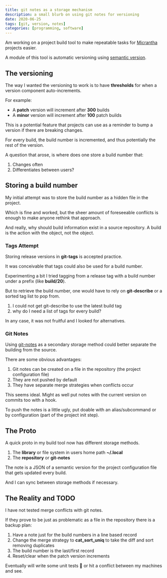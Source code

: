 ```yaml
---
title: git notes as a storage mechanism
description: a small blurb on using git notes for versioning
date: 2020-06-25
tags: [git, version, notes]
categories: [programming, software]
---
```



Am working on a project build tool to make repeatable tasks for [Micrantha](https://micrantha.com) projects easier.

A module of this tool is automatic versioning using [semantic version](https://semver.org/).

## The versioning

The way I wanted the versioning to work is to have **thresholds** for when a version component auto-increments.

For example:

- A **patch** version will increment after **300** builds
- A **minor** version will increment after **100** patch builds

This is a potential feature that projects can use as a reminder to bump a version if there are breaking changes.

For every build, the build number is incremented, and thus potentially the rest of the version.

A question that arose, is where does one store a build number that:

1. Changes often
2. Differentiates between users?

## Storing a build number

My initial attempt was to store the build number as a hidden file in the project.

Which is fine and worked, but the sheer amount of foreseeable conflicts is enough to make anyone rethink that approach.

And really, why should build information exist in a source repository.  A build is the action with the object, not the object.

### Tags Attempt

Storing release versions in **git-tags** is accepted practice.

It was conceivable that tags could also be used for a build number.  

Experimenting a bit I tried tagging from a release tag with a build number under a prefix (like **build/20**).

But to retrieve the build number, one would have to rely on **git-describe** or a sorted tag list to pop from.

1.  I could not get git-describe to use the latest build tag
2.  why do I need a list of tags for every build?

In any case, it was not fruitful and I looked for alternatives.

### Git Notes

Using [git-notes](https://git-scm.com/docs/git-notes) as a secondary storage method could better separate the building from the source.

There are some obvious advantages:

1.  Git notes can be created on a file in the repository (the project configuration file)
2.  They are not pushed by default
3.  They have separate merge strategies when conflicts occur

This seems ideal. Might as well put notes with the current version on commits too with a hook.

To push the notes is a little ugly, put doable with an alias/subcommand or by configuration (part of the project init step).

## The Proto

A quick proto in my build tool now has different storage methods.

1. The **library** or file system in users home path **~/.local**
2. The **repository** or **git-notes**

The note is a JSON of a semantic version for the project configuration file that gets updated every build.

And I can sync between storage methods if necessary.

## The Reality and TODO

I have not tested merge conflicts with git notes.  

If they prove to be just as problematic as a file in the repository there is a backup plan:

1. Have a note just for the build numbers in a line based record
2. Change the merge strategy to **cat_sort_uniq** to take the diff and sort removing duplicates
3. The build number is the last/first record
4. Reset/clear when the patch version increments

Eventually will write some unit tests 🤦 or hit a conflict between my machines and see.

